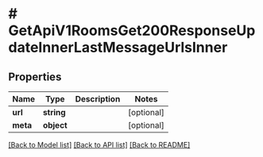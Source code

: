 # # GetApiV1RoomsGet200ResponseUpdateInnerLastMessageUrlsInner

## Properties

Name | Type | Description | Notes
------------ | ------------- | ------------- | -------------
**url** | **string** |  | [optional]
**meta** | **object** |  | [optional]

[[Back to Model list]](../../README.md#models) [[Back to API list]](../../README.md#endpoints) [[Back to README]](../../README.md)
